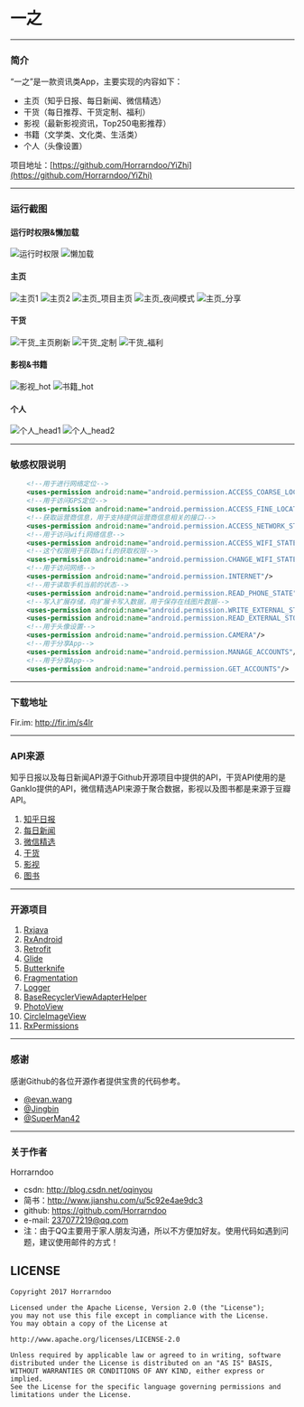 
# 一之
----
### 简介

“一之”是一款资讯类App，主要实现的内容如下：

- 主页（知乎日报、每日新闻、微信精选）
- 干货（每日推荐、干货定制、福利）
- 影视（最新影视资讯，Top250电影推荐）
- 书籍（文学类、文化类、生活类）
- 个人（头像设置）

项目地址：[https://github.com/Horrarndoo/YiZhi](https://github.com/Horrarndoo/YiZhi)

----

### 运行截图
#### 运行时权限&懒加载
![运行时权限][img_permission] ![懒加载][img_lazy_init] 


#### 主页
![主页1][img_home1] ![主页2][img_home2]
![主页_项目主页][img_home_project_home] ![主页_夜间模式][img_home_night_mode]
![主页_分享][img_home_share]

#### 干货
![干货_主页刷新][img_gankio_refesh] ![干货_定制][img_gankio_custom]
![干货_福利][img_gankio_fuli]

#### 影视&书籍
![影视_hot][img_movie_hot] ![书籍_hot][img_book]

#### 个人
![个人_head1][img_person_head] ![个人_head2][img_person_head2]

----

### 敏感权限说明

```xml
	<!--用于进行网络定位-->
	<uses-permission android:name="android.permission.ACCESS_COARSE_LOCATION"/>
	<!--用于访问GPS定位-->
	<uses-permission android:name="android.permission.ACCESS_FINE_LOCATION"/>
	<!--获取运营商信息，用于支持提供运营商信息相关的接口-->
	<uses-permission android:name="android.permission.ACCESS_NETWORK_STATE"/>
	<!--用于访问wifi网络信息-->
	<uses-permission android:name="android.permission.ACCESS_WIFI_STATE"/>
	<!--这个权限用于获取wifi的获取权限-->
	<uses-permission android:name="android.permission.CHANGE_WIFI_STATE"/>
	<!--用于访问网络-->
	<uses-permission android:name="android.permission.INTERNET"/>
	<!--用于读取手机当前的状态-->
	<uses-permission android:name="android.permission.READ_PHONE_STATE"/>
	<!--写入扩展存储，向扩展卡写入数据，用于保存在线图片数据-->
	<uses-permission android:name="android.permission.WRITE_EXTERNAL_STORAGE"/>
	<uses-permission android:name="android.permission.READ_EXTERNAL_STORAGE"/>
	<!--用于头像设置-->
	<uses-permission android:name="android.permission.CAMERA"/>
	<!--用于分享App-->
	<uses-permission android:name="android.permission.MANAGE_ACCOUNTS"/>
	<!--用于分享App-->
    <uses-permission android:name="android.permission.GET_ACCOUNTS"/>
```

----

### 下载地址

Fir.im: http://fir.im/s4lr

----

### API来源

知乎日报以及每日新闻API源于Github开源项目中提供的API，干货API使用的是GankIo提供的API，微信精选API来源于聚合数据，影视以及图书都是来源于豆瓣API。

1. [知乎日报][zhihu]
2. [每日新闻][news]
3. [微信精选][juhe]
4. [干货][gankio]
5. [影视][douban1]
6. [图书][douban2]

----

### 开源项目

1. [Rxjava][1]
2. [RxAndroid][2]
3. [Retrofit][3]
4. [Glide][4]
5. [Butterknife][5]
6. [Fragmentation][6]
7. [Logger][7]
8. [BaseRecyclerViewAdapterHelper][8]
9. [PhotoView][9]
10. [CircleImageView][10]
11. [RxPermissions][11]

----

### 感谢

感谢Github的各位开源作者提供宝贵的代码参考。

- [@evan.wang][evan]
- [@Jingbin][Jingbin]
- [@SuperMan42][SuperMan42]

[1]: https://github.com/ReactiveX/RxJava
[2]: https://github.com/ReactiveX/RxAndroid
[3]: https://github.com/square/retrofit
[4]: https://github.com/bumptech/glide
[5]: https://github.com/JakeWharton/butterknife
[6]: https://github.com/YoKeyword/Fragmentation
[7]: https://github.com/orhanobut/logger
[8]: https://github.com/CymChad/BaseRecyclerViewAdapterHelper
[9]: https://github.com/chrisbanes/PhotoView
[10]: https://github.com/hdodenhof/CircleImageView
[11]: https://github.com/tbruyelle/RxPermissions
[11]: https://github.com/tbruyelle/RxPermissions
[11]: https://github.com/tbruyelle/RxPermissions

[zhihu]: https://github.com/izzyleung/ZhihuDailyPurify
[news]: https://github.com/OCNYang/QBox
[juhe]: https://www.juhe.cn/docs/api/id/147
[gankio]: https://gank.io/api
[douban1]: https://developers.douban.com/wiki/?title=movie_v2
[douban2]: https://developers.douban.com/wiki/?title=book_v2

[evan]: https://github.com/wsy858
[Jingbin]: https://github.com/youlookwhat
[SuperMan42]: https://github.com/SuperMan42

[img_permission]: https://raw.githubusercontent.com/Horrarndoo/imageAssets/master/yizhi/flash_permission.gif
[img_lazy_init]: https://raw.githubusercontent.com/Horrarndoo/imageAssets/master/yizhi/home_lazy_init.gif
[img_home1]: https://raw.githubusercontent.com/Horrarndoo/imageAssets/master/yizhi/home_detail_pic.gif
[img_home2]: https://raw.githubusercontent.com/Horrarndoo/imageAssets/master/yizhi/home_detail_pic2.gif
[img_home_night_mode]: https://raw.githubusercontent.com/Horrarndoo/imageAssets/master/yizhi/home_night_mode.gif
[img_home_project_home]: https://raw.githubusercontent.com/Horrarndoo/imageAssets/master/yizhi/home_project_home.gif
[img_home_share]: https://raw.githubusercontent.com/Horrarndoo/imageAssets/master/yizhi/home_share.gif
[img_gankio_refesh]: https://raw.githubusercontent.com/Horrarndoo/imageAssets/master/yizhi/gankio_refesh.gif
[img_gankio_custom]: https://raw.githubusercontent.com/Horrarndoo/imageAssets/master/yizhi/gankio_custom.gif
[img_gankio_fuli]: https://raw.githubusercontent.com/Horrarndoo/imageAssets/master/yizhi/gankio_fuli.gif
[img_book]: https://github.com/Horrarndoo/imageAssets/blob/master/yizhi/book.gif?raw=true
[img_head_setting]: https://raw.githubusercontent.com/Horrarndoo/imageAssets/master/yizhi/head_setting.gif
[img_movie_hot]: https://raw.githubusercontent.com/Horrarndoo/imageAssets/master/yizhi/movie_hot.gif
[img_person_head]: https://raw.githubusercontent.com/Horrarndoo/imageAssets/master/yizhi/person_head.gif
[img_person_head2]: https://raw.githubusercontent.com/Horrarndoo/imageAssets/master/yizhi/person_head2.gif


----

### 关于作者

Horrarndoo

- csdn: http://blog.csdn.net/oqinyou
- 简书：http://www.jianshu.com/u/5c92e4ae9dc3
- github: https://github.com/Horrarndoo
- e-mail: 237077219@qq.com
- 注：由于QQ主要用于家人朋友沟通，所以不方便加好友。使用代码如遇到问题，建议使用邮件的方式！

## LICENSE

    Copyright 2017 Horrarndoo

    Licensed under the Apache License, Version 2.0 (the "License");
    you may not use this file except in compliance with the License.
    You may obtain a copy of the License at

    http://www.apache.org/licenses/LICENSE-2.0

    Unless required by applicable law or agreed to in writing, software
    distributed under the License is distributed on an "AS IS" BASIS,
    WITHOUT WARRANTIES OR CONDITIONS OF ANY KIND, either express or implied.
    See the License for the specific language governing permissions and
    limitations under the License.

